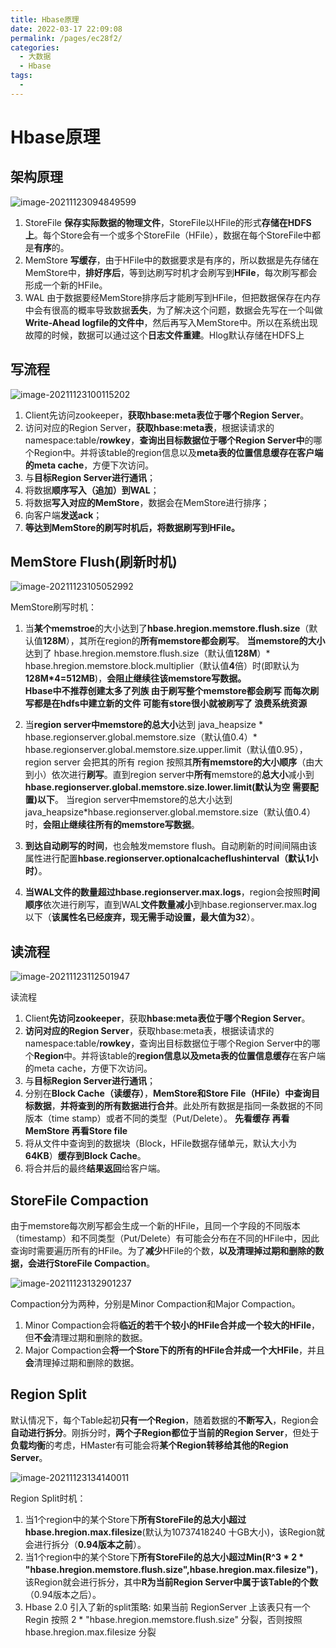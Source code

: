 ```yaml
---
title: Hbase原理
date: 2022-03-17 22:09:08
permalink: /pages/ec28f2/
categories:
  - 大数据
  - Hbase
tags:
  - 
---
```

# Hbase原理

## 架构原理

![image-20211123094849599](https://gitee.com/Iekrwh/md-images/raw/master/images/image-20211123094849599.png)

1.	StoreFile
**保存实际数据的物理文件**，StoreFile以HFile的形式**存储在HDFS上**。每个Store会有一个或多个StoreFile（HFile），数据在每个StoreFile中都是**有序**的。
2.	MemStore
**写缓存**，由于HFile中的数据要求是有序的，所以数据是先存储在MemStore中，**排好序后**，等到达刷写时机才会刷写到**HFile**，每次刷写都会形成一个新的HFile。
3.	WAL
由于数据要经MemStore排序后才能刷写到HFile，但把数据保存在内存中会有很高的概率导致数据**丢失**，为了解决这个问题，数据会先写在一个叫做**Write-Ahead logfile的文件中**，然后再写入MemStore中。所以在系统出现故障的时候，数据可以通过这个**日志文件重建**。Hlog默认存储在HDFS上

## 写流程

![image-20211123100115202](https://gitee.com/Iekrwh/md-images/raw/master/images/image-20211123100115202.png)

1)	Client先访问zookeeper，**获取hbase:meta表位于哪个Region Server**。
2)	访问对应的Region Server，**获取hbase:meta表**，根据读请求的namespace:table/**rowkey**，**查询出目标数据位于哪个Region Server中**的哪个Region中。并将该table的region信息以及**meta表的位置信息缓存在客户端的meta cache**，方便下次访问。
3)	与**目标Region Server进行通讯**；
4)	将数据**顺序写入（追加）到WAL**；
5)	将数据**写入对应的MemStore**，数据会在MemStore进行排序；
6)	向客户端**发送ack**；
7)	**等达到MemStore的刷写时机后，将数据刷写到HFile。**

## MemStore Flush(刷新时机)

![image-20211123105052992](https://gitee.com/Iekrwh/md-images/raw/master/images/image-20211123105052992.png)

MemStore刷写时机：
1)	当**某个memstroe**的大小达到了**hbase.hregion.memstore.flush.size**（默认值**128M**），其所在region的**所有memstore都会刷写**。
**当memstore的大小**达到了 hbase.hregion.memstore.flush.size（默认值**128M**）* hbase.hregion.memstore.block.multiplier（默认值**4**倍）时(即默认为**128M*4=512MB**)，**会阻止继续往该memstore写数据。**  
**Hbase中不推荐创建太多了列族 由于刷写整个memstore都会刷写 而每次刷写都是在hdfs中建立新的文件 可能有store很小就被刷写了 浪费系统资源**

2)	当**region server中memstore的总大小**达到
java_heapsize * hbase.regionserver.global.memstore.size（默认值0.4）\* hbase.regionserver.global.memstore.size.upper.limit（默认值0.95），
region server 会把其的所有 region 按照其**所有memstore的大小顺序**（由大到小）依次进行**刷写**。直到region server中**所有**memstore的**总大小**减小到**hbase.regionserver.global.memstore.size.lower.limit(默认为空 需要配置)以下**。
当region server中memstore的总大小达到java_heapsize*hbase.regionserver.global.memstore.size（默认值0.4）时，**会阻止继续往所有的memstore写数据**。
3)	**到达自动刷写的时间**，也会触发memstore flush。自动刷新的时间间隔由该属性进行配置**hbase.regionserver.optionalcacheflushinterval（默认1小时）**。
4)	**当WAL文件的数量超过hbase.regionserver.max.logs**，region会按照**时间顺序**依次进行刷写，直到WAL**文件数量减小**到hbase.regionserver.max.log以下（**该属性名已经废弃，现无需手动设置，最大值为32**）。

## 读流程

![image-20211123112501947](https://gitee.com/Iekrwh/md-images/raw/master/images/image-20211123112501947.png)

读流程
1)	Client**先访问zookeeper**，获取**hbase:meta表位于哪个Region Server**。
2)	**访问对应的Region Server**，获取hbase:meta表，根据读请求的namespace:table/**rowkey**，查询出目标数据位于哪个Region Server中的哪个**Region**中。并将该table的**region信息以及meta表的位置信息缓存**在客户端的meta cache，方便下次访问。
3)	与**目标Region Server进行通讯**；
4)	分别在**Block Cache（读缓存）**，**MemStore和Store File（HFile）中查询目标数据**，**并将查到的所有数据进行合并**。此处所有数据是指同一条数据的不同版本（time stamp）或者不同的类型（Put/Delete）。 **先看缓存 再看MemStore 再看Store file**
5)	将从文件中查询到的数据块（Block，HFile数据存储单元，默认大小为**64KB**）**缓存到Block Cache**。
6)	将合并后的最终**结果返回**给客户端。

## StoreFile Compaction

由于memstore每次刷写都会生成一个新的HFile，且同一个字段的不同版本（timestamp）和不同类型（Put/Delete）有可能会分布在不同的HFile中，因此查询时需要遍历所有的HFile。为了**减少**HFile的个数，**以及清理掉过期和删除的数据，会进行StoreFile Compaction**。

![image-20211123132901237](https://gitee.com/Iekrwh/md-images/raw/master/images/image-20211123132901237.png)

Compaction分为两种，分别是Minor Compaction和Major Compaction。

1. Minor Compaction会将**临近的若干个较小的HFile合并成一个较大的HFile**，但**不会**清理过期和删除的数据。
2. Major Compaction会**将一个Store下的所有的HFile合并成一个大HFile**，并且**会**清理掉过期和删除的数据。

## Region Split

默认情况下，每个Table起初**只有一个Region**，随着数据的**不断写入**，Region会**自动进行拆分**。刚拆分时，**两个子Region都位于当前的Region Server**，但处于**负载均衡**的考虑，HMaster有可能会将**某个Region转移给其他的Region Server**。

![image-20211123134140011](https://gitee.com/Iekrwh/md-images/raw/master/images/image-20211123134140011.png)

Region Split时机：
1)	当1个region中的某个Store下**所有StoreFile的总大小超过hbase.hregion.max.filesize**(默认为10737418240 十GB大小)，该Region就会进行拆分（**0.94版本之前**）。
2)	当1个region中的某个Store下**所有StoreFile的总大小超过Min(R^3 * 2 * "hbase.hregion.memstore.flush.size",hbase.hregion.max.filesize")**，该Region就会进行拆分，其中**R为当前Region Server中属于该Table的个数**（0.94版本之后）。
2)	Hbase 2.0 引入了新的split策略: 如果当前 RegionServer 上该表只有一个 Regin 按照 2 * "hbase.hregion.memstore.flush.size" 分裂，否则按照 hbase.hregion.max.filesize 分裂

